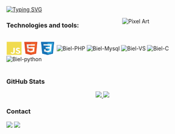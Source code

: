 [![Typing SVG](https://readme-typing-svg.herokuapp.com?font=robot&pause=1000&color=112288&width=435&lines=Bem+vindo+ao+meu+git;eu+sou+o+Gabriel+Fonseca)](https://git.io/typing-svg)

<img src="https://i.pinimg.com/originals/53/be/fb/53befb59578b676869b012551798cf8d.gif" alt="Pixel Art" align="right" width="200">

### Technologies and tools:

<div style="display: inline_block"><br>
  <img align="center" alt="Biel-Js" height="35" width="40" src="https://raw.githubusercontent.com/devicons/devicon/master/icons/javascript/javascript-plain.svg">
  <img align="center" alt="Biel-HTML" height="35" width="40" src="https://raw.githubusercontent.com/devicons/devicon/master/icons/html5/html5-original.svg">
  <img align="center" alt="Biel-CSS" height="35" width="40" src="https://raw.githubusercontent.com/devicons/devicon/master/icons/css3/css3-original.svg">
  <img align="center" alt="Biel-PHP" height="35" width="40" src="https://cdn.jsdelivr.net/gh/devicons/devicon/icons/php/php-plain.svg">
  <img align="center" alt= "Biel-Mysql" height="60" width="40" src="https://cdn.jsdelivr.net/gh/devicons/devicon/icons/mysql/mysql-original-wordmark.svg">       
  <img align="center" alt="Biel-VS" height="35" width="40" src="https://cdn.jsdelivr.net/gh/devicons/devicon/icons/vscode/vscode-original.svg">
  <img align="center" alt="Biel-C" height="35" width="40" src="https://cdn.jsdelivr.net/gh/devicons/devicon@latest/icons/threedsmax/threedsmax-original.svg">
  <img align="center" alt="Biel-python" height="35" width="40"src="https://cdn.jsdelivr.net/gh/devicons/devicon@latest/icons/threedsmax/threedsmax-original.svg" />
          
          
</div><br>

### GitHub Stats

<div align="center" style="display: flex; justify-content: center;">
  <a href="https://github.com/anacristinaneves">
    <img height="195px" src="https://github-readme-stats.vercel.app/api?username=anacristinaneves&show_icons=true&theme=one_dark_pro&include_all_commits=true&count_private=true"/>
    <img height="195px" src="https://github-readme-stats.vercel.app/api/top-langs/?username=anacristinaneves&layout=compact&langs_count=7&theme=one_dark_pro"/>
  </a>
</div>
    
### Contact

<div> 
  <a href="https://www.linkedin.com/in/gabriel-fonseca06/" target="_blank"><img src="https://img.shields.io/badge/-LinkedIn-%230077B5?style=for-the-badge&logo=linkedin&logoColor=white" target="_blank"></a> 
  <a href="mailto:bielfc06@gmail.com"><img src="https://img.shields.io/badge/-Gmail-%23333?style=for-the-badge&logo=gmail&logoColor=white" target="_blank"></a>
</div>
